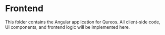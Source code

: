 # Frontend

This folder contains the Angular application for Qureos. All client-side code, UI components, and frontend logic will be implemented here.